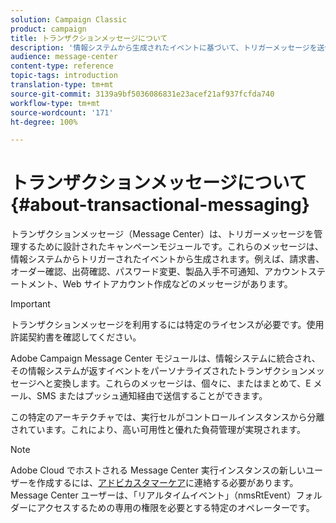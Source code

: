 ```yaml
---
solution: Campaign Classic
product: campaign
title: トランザクションメッセージについて
description: '情報システムから生成されたイベントに基づいて、トリガーメッセージを送信します。 '
audience: message-center
content-type: reference
topic-tags: introduction
translation-type: tm+mt
source-git-commit: 3139a9bf5036086831e23acef21af937fcfda740
workflow-type: tm+mt
source-wordcount: '171'
ht-degree: 100%

---
```



# トランザクションメッセージについて{#about-transactional-messaging}

トランザクションメッセージ（Message Center）は、トリガーメッセージを管理するために設計されたキャンペーンモジュールです。これらのメッセージは、情報システムからトリガーされたイベントから生成されます。例えば、請求書、オーダー確認、出荷確認、パスワード変更、製品入手不可通知、アカウントステートメント、Web サイトアカウント作成などのメッセージがあります。

>[!IMPORTANT]
>
>トランザクションメッセージを利用するには特定のライセンスが必要です。使用許諾契約書を確認してください。

Adobe Campaign Message Center モジュールは、情報システムに統合され、その情報システムが返すイベントをパーソナライズされたトランザクションメッセージへと変換します。これらのメッセージは、個々に、またはまとめて、E メール、SMS またはプッシュ通知経由で送信することができます。

この特定のアーキテクチャでは、実行セルがコントロールインスタンスから分離されています。これにより、高い可用性と優れた負荷管理が実現されます。

>[!NOTE]
>
>Adobe Cloud でホストされる Message Center 実行インスタンスの新しいユーザーを作成するには、[アドビカスタマーケア](https://helpx.adobe.com/jp/enterprise/admin-guide.html/enterprise/using/support-for-experience-cloud.ug.html)に連絡する必要があります。Message Center ユーザーは、「リアルタイムイベント」（nmsRtEvent）フォルダーにアクセスするための専用の権限を必要とする特定のオペレーターです。
